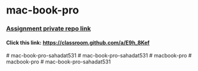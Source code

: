 # mac-book-pro
### [Assignment private repo link](https://classroom.github.com/a/E9h_8Kef)
#### Click this link: https://classroom.github.com/a/E9h_8Kef
#   m a c - b o o k - p r o - s a h a d a t 5 3 1  
 #   m a c - b o o k - p r o - s a h a d a t 5 3 1  
 #   m a c b o o k - p r o  
 #   m a c b o o k - p r o  
 #   m a c - b o o k - p r o - s a h a d a t 5 3 1  
 